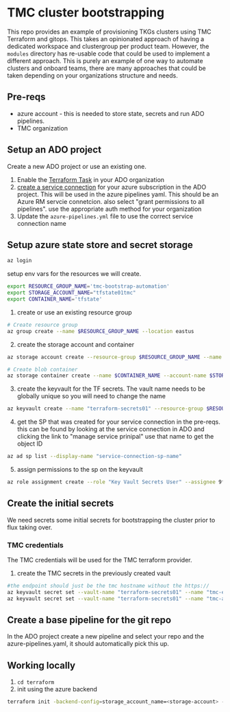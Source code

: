# TMC cluster bootstrapping

This repo provides an example of provisioning TKGs clusters using TMC Terraform and gitops. This takes an opinionated approach of having a dedicated workspace and clustergroup per product team. However, the `modules` directory has re-usable code that could be used to implement a different approach. This is purely an example of one way to automate clusters and onboard teams, there are many approaches that could be taken depending on your organizations structure and needs.   


## Pre-reqs

* azure account -  this is needed to store state, secrets and run ADO pipelines.
* TMC organization


## Setup an ADO project

Create a new ADO project or use an existing one. 

1. Enable the  [Terraform Task](https://marketplace.visualstudio.com/items?itemName=ms-devlabs.custom-terraform-tasks) in your ADO organization
2. [create a service connection](https://learn.microsoft.com/en-us/azure/devops/pipelines/library/service-endpoints?view=azure-devops&tabs=yaml#create-a-service-connection) for your azure subscription in the ADO project. This will be used in the azure pipelines yaml. This should be an Azure RM servcie connetcion. also select "grant permissions to all pipelines". use the appropriate auth method for your organization
3. Update the `azure-pipelines.yml` file to use the correct service connection name


## Setup azure state store and secret storage

```bash
az login
```

setup env vars for the resources we will create.

```bash
export RESOURCE_GROUP_NAME='tmc-bootstrap-automation'
export STORAGE_ACCOUNT_NAME="tfstate01tmc"
export CONTAINER_NAME='tfstate'
```

1. create or use an existing resource group
   
```bash
# Create resource group
az group create --name $RESOURCE_GROUP_NAME --location eastus
```
2. create the storage account and container

```bash
az storage account create --resource-group $RESOURCE_GROUP_NAME --name $STORAGE_ACCOUNT_NAME --sku Standard_LRS --encryption-services blob

# Create blob container
az storage container create --name $CONTAINER_NAME --account-name $STORAGE_ACCOUNT_NAME

```

3. create the keyvault for the TF secrets. The vault name needs to be globally unique so you will need to change the name

```bash
az keyvault create --name "terraform-secrets01" --resource-group $RESOURCE_GROUP_NAME --location "EastUS"

```

4. get the SP that was created for your service connection in the pre-reqs. this can be found by looking at the service connection in ADO and clicking the link to "manage service prinipal" use that name to get the object ID

```bash
az ad sp list --display-name "service-connection-sp-name"
```

5. assign permissions to the sp on the keyvault


```bash
az role assignment create --role "Key Vault Secrets User" --assignee 9f10801d-9640-4399-9ffb-6f69b369bbba --scope /subscriptions/31f60aa7-0ea5-47af-85b2-27e792a36288/resourcegroups/$RESOURCE_GROUP_NAME/providers/Microsoft.KeyVault/vaults/terraform-secrets01

```


## Create the initial secrets

We need secrets some initial secrets for bootstrapping the cluster prior to flux taking over.

### TMC credentials

The TMC credentials will be used for the TMC terraform provider.

1. create the TMC secrets in the previously created vault

```bash
#the endpoint should just be the tmc hostname without the https://
az keyvault secret set --vault-name "terraform-secrets01" --name "tmc-endpoint" --value "<tmc-endpoint>"
az keyvault secret set --vault-name "terraform-secrets01" --name "tmc-api-key" --value "<tmc-api-key>"
```

## Create a base pipeline for the git repo

In the ADO project create a new pipeline and select your repo and the azure-pipelines.yaml, it should automatically pick this up.

## Working locally

1. `cd terraform`
2. init using the azure backend
```bash
terraform init -backend-config=storage_account_name=<storage-account> -backend-config=container_name=tfstate -backend-config=key=terraform.tfstate -backend-config=resource_group_name=<resource-group> -backend-config=subscription_id=<subscription-id> -backend-config=tenant_id=<tenant-id>
```